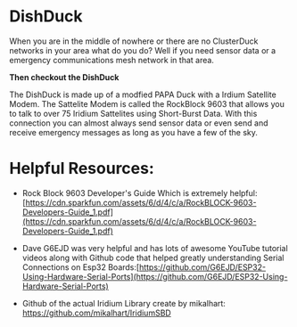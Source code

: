# DishDuck 
When you are in the middle of nowhere or there are no ClusterDuck networks in your area what do you do? 
Well if you need sensor data or a emergency communications mesh network in that area. 

**Then checkout the DishDuck**

The DishDuck is made up of a modfied PAPA Duck with a Irdium Satellite Modem. The Sattelite Modem is called the RockBlock 9603 that allows you to talk to over 75 Iridium Sattelites using Short-Burst Data. With this connection you can almost always send sensor data or even send and receive emergency messages as long as you have a few of the sky. 

# Helpful Resources:

* Rock Block 9603 Developer's Guide Which is extremely helpful: [https://cdn.sparkfun.com/assets/6/d/4/c/a/RockBLOCK-9603-Developers-Guide_1.pdf](https://cdn.sparkfun.com/assets/6/d/4/c/a/RockBLOCK-9603-Developers-Guide_1.pdf)

* Dave G6EJD was very helpful and has lots of awesome YouTube tutorial videos along with Github code that helped greatly understanding Serial Connections on Esp32 Boards:[https://github.com/G6EJD/ESP32-Using-Hardware-Serial-Ports](https://github.com/G6EJD/ESP32-Using-Hardware-Serial-Ports)

* Github of the actual Iridium Library create by mikalhart: [https://github.com/mikalhart/IridiumSBD ](https://github.com/mikalhart/IridiumSBD)
